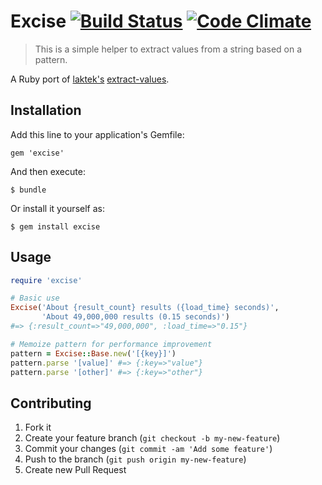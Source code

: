 # Excise [![Build Status](https://secure.travis-ci.org/ezkl/excise.png)](http://travis-ci.org/ezkl/excise) [![Code Climate](https://codeclimate.com/badge.png)](https://codeclimate.com/github/ezkl/excise)
> This is a simple helper to extract values from a string based on a pattern.

A Ruby port of [laktek's](https://github.com/laktek/) [extract-values](https://github.com/laktek/extract-values).

## Installation

Add this line to your application's Gemfile:

    gem 'excise'

And then execute:

    $ bundle

Or install it yourself as:

    $ gem install excise

## Usage

```ruby
require 'excise'

# Basic use
Excise('About {result_count} results ({load_time} seconds)',
       'About 49,000,000 results (0.15 seconds)')
#=> {:result_count=>"49,000,000", :load_time=>"0.15"}

# Memoize pattern for performance improvement
pattern = Excise::Base.new('[{key}]')
pattern.parse '[value]' #=> {:key=>"value"}
pattern.parse '[other]' #=> {:key=>"other"}
```

## Contributing

1. Fork it
2. Create your feature branch (`git checkout -b my-new-feature`)
3. Commit your changes (`git commit -am 'Add some feature'`)
4. Push to the branch (`git push origin my-new-feature`)
5. Create new Pull Request
